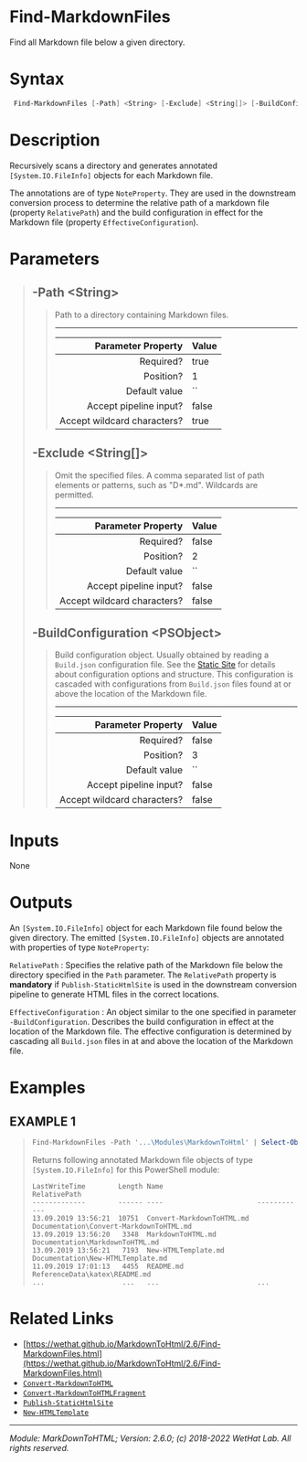 ﻿# Find-MarkdownFiles

Find all Markdown file below a given directory.

# Syntax
```PowerShell
 Find-MarkdownFiles [-Path] <String> [-Exclude] <String[]> [-BuildConfiguration] <PSObject>  [<CommonParameters>] 
```


# Description


Recursively scans a directory and generates annotated `[System.IO.FileInfo]`
objects for each Markdown file.

The annotations are of type `NoteProperty`. They are used in the downstream
conversion process to determine the relative path of a markdown file (property
`RelativePath`) and the build configuration in effect for the Markdown file
(property `EffectiveConfiguration`).





# Parameters

<blockquote>



## -Path \<String\>

<blockquote>

Path to a directory containing Markdown files.

---

Parameter Property         | Value
--------------------------:|:----------
Required?                  | true
Position?                  | 1
Default value              | ``
Accept pipeline input?     | false
Accept wildcard characters?| true

</blockquote>
 

## -Exclude \<String[]\>

<blockquote>

Omit the specified files. A comma separated list of path elements or
patterns, such as "D*.md". Wildcards are permitted.

---

Parameter Property         | Value
--------------------------:|:----------
Required?                  | false
Position?                  | 2
Default value              | ``
Accept pipeline input?     | false
Accept wildcard characters?| false

</blockquote>
 

## -BuildConfiguration \<PSObject\>

<blockquote>

Build configuration object. Usually obtained by reading a `Build.json` configuration
file. See the [Static Site](about_MarkdownToHTML.md#static-site-project-customization)
for details about configuration options and structure. This configuration is
cascaded with configurations from `Build.json` files found at or above the
location of the Markdown file.

---

Parameter Property         | Value
--------------------------:|:----------
Required?                  | false
Position?                  | 3
Default value              | ``
Accept pipeline input?     | false
Accept wildcard characters?| false

</blockquote>


</blockquote>


# Inputs
None


# Outputs
An `[System.IO.FileInfo]` object for each Markdown file found below
the given directory. The emitted
`[System.IO.FileInfo]` objects are annotated with properties of type `NoteProperty`:

`RelativePath`
:   Specifies the relative path of the Markdown file below the
    directory specified in the `Path` parameter. The `RelativePath` property is
    **mandatory** if `Publish-StaticHtmlSite` is used in the downstream conversion
    pipeline to generate HTML files in the correct locations.

`EffectiveConfiguration`
:   An object similar to the one specified in parameter `-BuildConfiguration`.
    Describes the build configuration in effect at the location of the Markdown
    file. The effective configuration is determined by cascading all `Build.json`
    files in at and above the location of the Markdown file.

# Examples


## EXAMPLE 1

> ~~~ PowerShell
> Find-MarkdownFiles -Path '...\Modules\MarkdownToHtml' | Select-Object -Property Mode,LastWriteTime,Length,Name,RelativePath | Format-Table
> ~~~
>
> 
> Returns following annotated Markdown file objects of type `[System.IO.FileInfo]` for this PowerShell module:
> 
>     LastWriteTime        Length Name                       RelativePath
>     -------------        ------ ----                       ------------
>     13.09.2019 13:56:21  10751  Convert-MarkdownToHTML.md  Documentation\Convert-MarkdownToHTML.md
>     13.09.2019 13:56:20   3348  MarkdownToHTML.md          Documentation\MarkdownToHTML.md
>     13.09.2019 13:56:21   7193  New-HTMLTemplate.md        Documentation\New-HTMLTemplate.md
>     11.09.2019 17:01:13   4455  README.md                  ReferenceData\katex\README.md
>     ...                   ...   ...                        ...
> 
> 
> 
> 
> 
> 
> 
> 
> 
> 
> 
> 


# Related Links

* [https://wethat.github.io/MarkdownToHtml/2.6/Find-MarkdownFiles.html](https://wethat.github.io/MarkdownToHtml/2.6/Find-MarkdownFiles.html) 
* [`Convert-MarkdownToHTML`](Convert-MarkdownToHTML.md) 
* [`Convert-MarkdownToHTMLFragment`](Convert-MarkdownToHTMLFragment.md) 
* [`Publish-StaticHtmlSite`](Publish-StaticHtmlSite.md) 
* [`New-HTMLTemplate`](New-HTMLTemplate.md)

---

<cite>Module: MarkDownToHTML; Version: 2.6.0; (c) 2018-2022 WetHat Lab. All rights reserved.</cite>

